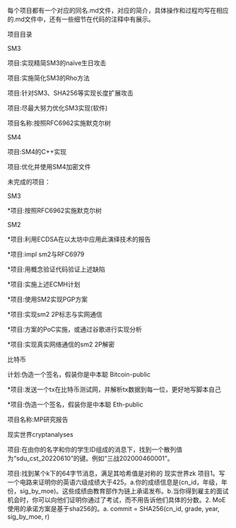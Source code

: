 

每个项目都有一个对应的同名.md文件，对应的简介，具体操作和过程均写在相应的.md文件中，还有一些细节在代码的注释中有展示。

项目目录

SM3

项目:实现精简SM3的naïve生日攻击

项目:实施简化SM3的Rho方法

项目:针对SM3、SHA256等实现长度扩展攻击

项目:尽最大努力优化SM3实现(软件)

项目名称:按照RFC6962实施默克尔树

SM4

项目:SM4的C++实现

项目:优化并使用SM4加密文件

未完成的项目：

SM3 

*项目:按照RFC6962实施默克尔树

SM2 

*项目:利用ECDSA在以太坊中应用此演绎技术的报告 

*项目:impl sm2与RFC6979 

*项目:用概念验证代码验证上述缺陷 

*项目:实施上述ECMH计划 

*项目:使用SM2实现PGP方案 

*项目:实现sm2 2P标志与实网通信 

*项目:方案的PoC实施，或通过谷歌进行实现分析 

*项目:实现真实网络通信的sm2 2P解密

比特币 

计划:伪造一个签名，假装你是中本聪 Bitcoin-public 

*项目:发送一个tx在比特币测试网，并解析tx数据到每一位，更好地写脚本自己 

*项目:伪造一个签名，假装你是中本聪 Eth-public 

项目名称:MP研究报告 

现实世界cryptanalyses 

项目:在由你的名字和你的学生ID组成的消息下，找到一个散列值为“sdu_cst_20220610”的键。例如“三战202000460001”。 

项目:找到某个k下的64字节消息，满足其哈希值是对称的 现实世界zk 项目1。写一个电路来证明你的英语六级成绩大于425。a.你的成绩信息是(cn_id，年级，年份，sig_by_moe)。这些成绩由教育部作为链上承诺发布。b.当你得到雇主的面试机会时，你可以向他们证明你通过了考试，而不用告诉他们具体的分数。2. MoE使用的承诺方案是基于sha256的。a. commit = SHA256(cn_id, grade, year, sig_by_moe, r)
